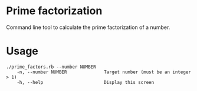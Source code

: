 # Prime factorization
Command line tool to calculate the prime factorization of a number.

# Usage
```
./prime_factors.rb --number NUMBER
    -n, --number NUMBER              Target number (must be an integer > 1)
    -h, --help                       Display this screen
```
